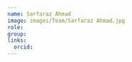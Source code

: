 ```yaml
---
name: Sarfaraz Ahmad
image: images/Team/Sarfaraz Ahmad.jpg
role: 
group: 
links:
  orcid:  
---
```


